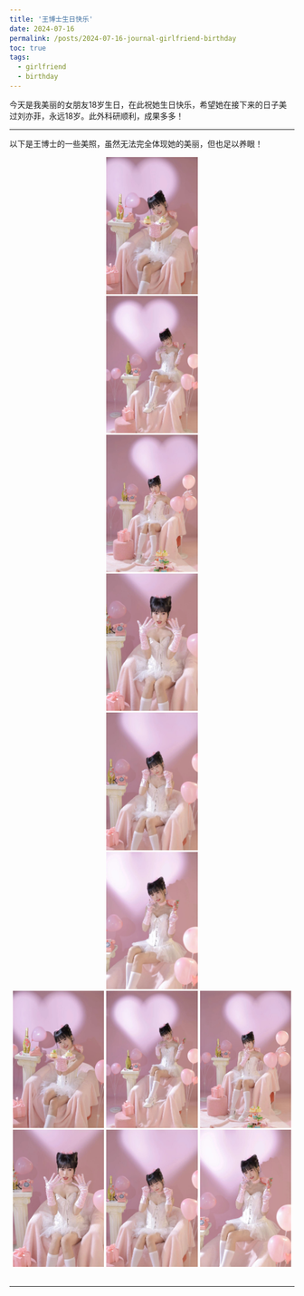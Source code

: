 ```yaml
---
title: '王博士生日快乐'
date: 2024-07-16
permalink: /posts/2024-07-16-journal-girlfriend-birthday
toc: true
tags:
  - girlfriend
  - birthday
---
```


今天是我美丽的女朋友18岁生日，在此祝她生日快乐，希望她在接下来的日子美过刘亦菲，永远18岁。此外科研顺利，成果多多！

------

以下是王博士的一些美照，虽然无法完全体现她的美丽，但也足以养眼！

<div class='paper-box'><div class='paper-box-image'>
<center class ='img'>
<div><a href="/images/post/Wang1.png"><img src='/images/post/Wang1.png' alt="sym" width="32%"></a>
<div><a href="/images/post/Wang2.png"><img src='/images/post/Wang2.png' alt="sym" width="32%"></a>
<div><a href="/images/post/Wang3.png"><img src='/images/post/Wang3.png' alt="sym" width="32%"></a>
<br>
<div><a href="/images/post/Wang4.png"><img src='/images/post/Wang4.png' alt="sym" width="32%"></a>
<div><a href="/images/post/Wang5.png"><img src='/images/post/Wang5.png' alt="sym" width="32%"></a>
<div><a href="/images/post/Wang6.png"><img src='/images/post/Wang6.png' alt="sym" width="32%"></a>
</center>  
</div></div>

<div align="center">
<img src='/images/post/Wang1.png' width="32%">
<img src='/images/post/Wang2.png' width="32%">
<img src='/images/post/Wang3.png' width="32%">
<br>
<img src='/images/post/Wang4.png' width="32%">
<img src='/images/post/Wang5.png' width="32%">
<img src='/images/post/Wang6.png' width="32%">
</div> 
<br>

------